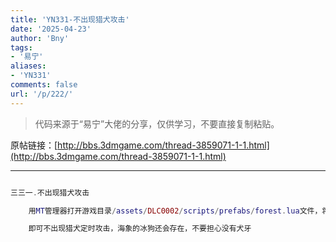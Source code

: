 ```yaml
---
title: 'YN331-不出现猎犬攻击'
date: '2025-04-23'
author: 'Bny'
tags:
- '易宁'
aliases:
- 'YN331'
comments: false
url: '/p/222/'
---
```


> 代码来源于“易宁”大佬的分享，仅供学习，不要直接复制粘贴。

原帖链接：[http://bbs.3dmgame.com/thread-3859071-1-1.html](http://bbs.3dmgame.com/thread-3859071-1-1.html)

---

```lua  

三三一.不出现猎犬攻击

	用MT管理器打开游戏目录/assets/DLC0002/scripts/prefabs/forest.lua文件，将inst:AddComponent("hounded")替换为--inst:AddComponent("hounded")

	即可不出现猎犬定时攻击，海象的冰狗还会存在，不要担心没有犬牙

```  

